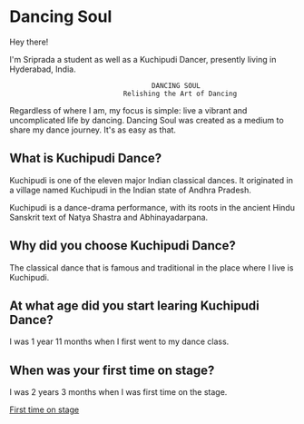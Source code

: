 # Dancing Soul

Hey there!

I'm Sriprada a student as well as a Kuchipudi Dancer, presently living in Hyderabad, India.

                                       DANCING SOUL
                                Relishing the Art of Dancing 

Regardless of where I am, my focus is simple: live a vibrant and uncomplicated life by dancing. Dancing Soul was created as a medium to share my dance journey. It's as easy as that. 

## What is Kuchipudi Dance?

Kuchipudi is one of the eleven major Indian classical dances. It originated in a village named Kuchipudi in the Indian state of Andhra Pradesh.

Kuchipudi is a dance-drama performance, with its roots in the ancient Hindu Sanskrit text of Natya Shastra and Abhinayadarpana.

## Why did you choose Kuchipudi Dance?

The classical dance that is famous and traditional in the place where I live is Kuchipudi.

## At what age did you start learing Kuchipudi Dance?

I was 1 year 11 months when I first went to my dance class. 

## When was your first time on stage?

I was 2 years 3 months when I was first time on the stage.

[First time on stage](https://www.youtube.com/watch?v=XWVDEyHFd00)

